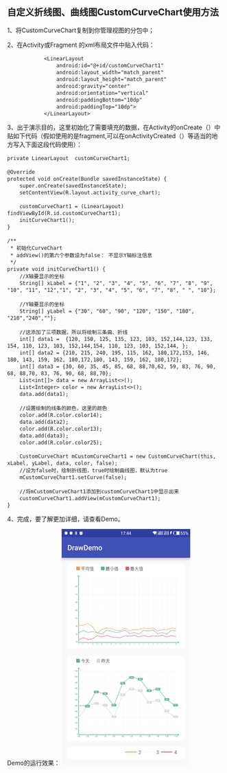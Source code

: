 ## 自定义折线图、曲线图CustomCurveChart使用方法 ##
1、将CustomCurveChart复制到你管理视图的分包中；

2、在Activity或Fragment 的xml布局文件中贴入代码：

                <LinearLayout
                    android:id="@+id/customCurveChart1"
                    android:layout_width="match_parent"
                    android:layout_height="match_parent"
                    android:gravity="center"
                    android:orientation="vertical"
                    android:paddingBottom="10dp"
                    android:paddingTop="10dp">
                </LinearLayout>

3、出于演示目的，这里初始化了需要填充的数据，在Activity的onCreate（）中贴如下代码（假如使用的是fragment,可以在onActivityCreated（）等适当的地方写入下面这段代码使用）：

    private LinearLayout  customCurveChart1;

    @Override
    protected void onCreate(Bundle savedInstanceState) {
        super.onCreate(savedInstanceState);
        setContentView(R.layout.activity_curve_chart);

        customCurveChart1 = (LinearLayout) findViewById(R.id.customCurveChart1);
        initCurveChart1();
    }

    /**
     * 初始化CurveChart
     * addView()的第六个参数设为false： 不显示Y轴标注信息
     */
    private void initCurveChart1() {
        //X轴要显示的坐标
        String[] xLabel = {"1", "2", "3", "4", "5", "6", "7", "8", "9", "10", "11", "12","1", "2", "3", "4", "5", "6", "7", "8", " ", "10"};
        
        //Y轴要显示的坐标
        String[] yLabel = {"30", "60", "90", "120", "150", "180", "210","240",""};
        
        //这添加了三项数据，所以将绘制三条曲、折线
        int[] data1 =  {120, 150, 125, 135, 123, 103, 152,144,123, 133, 154, 110, 123, 103, 152,144,154, 110, 123, 103, 152,144, };
        int[] data2 = {210, 215, 240, 195, 115, 162, 180,172,153, 146, 180, 143, 159, 162, 180,172,180, 143, 159, 162, 180,172};
        int[] data3 = {30, 60, 35, 45, 85, 68, 88,70,62, 59, 83, 76, 90, 68, 88,70, 83, 76, 90, 68, 88,70};
        List<int[]> data = new ArrayList<>();
        List<Integer> color = new ArrayList<>();
        data.add(data1);

        //设置绘制的线条的颜色，这里的颜色
        color.add(R.color.color14);
        data.add(data2);
        color.add(R.color.color13);
        data.add(data3);
        color.add(R.color.color25);

        CustomCurveChart mCustomCurveChart1 = new CustomCurveChart(this, xLabel, yLabel, data, color, false);
        //设为false时，绘制折线图，true时绘制曲线图，默认为true
        mCustomCurveChart1.setCurve(false);

        //将mCustomCurveChart1添加到customCurveChart1中显示出来
        customCurveChart1.addView(mCustomCurveChart1);
    }

4、完成，要了解更加详细，请查看Demo。

Demo的运行效果： 
<img src="https://github.com/lisheny/DrawDemo/blob/master/tupian/Screenshot_20170105-174439.png?raw=true" width="300" height="550" alt="图片演示"/>




 
 

  